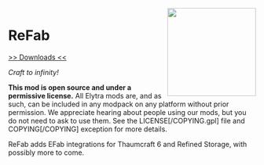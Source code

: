 <img src="https://unascribed.com/f/a231ace4_trumpet.png" align="right" width="180px"/>

# ReFab

[>> Downloads <<](https://github.com/elytra/ReFab/releases)

*Craft to infinity!*

**This mod is open source and under a permissive license.** All Elytra mods are,
and as such, can be included in any modpack on any platform without prior
permission. We appreciate hearing about people using our mods, but you do not
need to ask to use them. See the LICENSE[/COPYING.gpl] file and COPYING[/COPYING] exception for more details.

ReFab adds EFab integrations for Thaumcraft 6 and Refined Storage, with possibly more to come.

